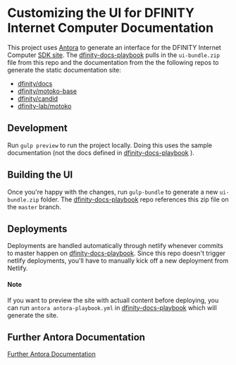 # Customizing the UI for DFINITY Internet Computer Documentation

This project uses [Antora](https://antora.org) to generate an interface for the DFINITY Internet Computer [SDK site](https://sdk.dfinity.org). The [dfinity-docs-playbook](https://github.com/dfinity-lab/dfinity-docs-playbook) pulls in the `ui-bundle.zip` file from this repo and the documentation from the the following repos to generate the static documentation site:

- [dfinity/docs](https://github.com/dfinity/docs)
- [dfinity/motoko-base](https://github.com/dfinity/motoko-base)
- [dfinity/candid](https://github.com/dfinity/candid)
- [dfinity-lab/motoko](https://github.com/dfinity-lab/motoko)

## Development
Run `gulp preview` to run the project locally. Doing this uses the sample documentation (not the docs defined in [dfinity-docs-playbook](https://github.com/dfinity-lab/dfinity-docs-playbook) ).

## Building the UI
Once you're happy with the changes, run `gulp-bundle` to generate a new `ui-bundle.zip` folder. The [dfinity-docs-playbook](https://github.com/dfinity-lab/dfinity-docs-playbook) repo references this zip file on the `master` branch.

## Deployments
Deployments are handled automatically through netlify whenever commits to master happen on [dfinity-docs-playbook](https://github.com/dfinity-lab/dfinity-docs-playbook). Since this repo doesn't trigger netlify deployments, you'll have to manually kick off a new deployment from Netlify.

#### Note
If you want to preview the site with actuall content before deploying, you can run `antora antora-playbook.yml` in [dfinity-docs-playbook](https://github.com/dfinity-lab/dfinity-docs-playbook) which will generate the site. 


## Further Antora Documentation
[Further Antora Documentation](https://gitlab.com/antora/antora-ui-default)
